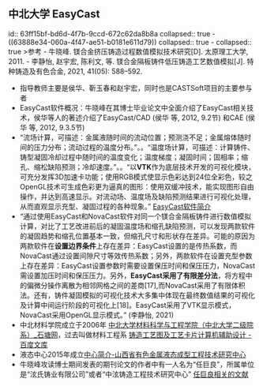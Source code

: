 ## 中北大学 EasyCast
id:: 63ff15bf-bd6d-4f7b-9ccd-672c62da8b8a
collapsed:: true
	- ((63888e34-060a-4f47-ae51-b0181e611d79))
	  collapsed:: true
		- collapsed:: true
		  >参考
			- 牛晓峰. 镁合金挤压铸造过程数值模拟技术研究[D]. 太原理工大学, 2011.
			- 李静怡, 赵宇宏, 陈利文, 等. 镁合金隔板铸件低压铸造工艺数值模拟[J]. 特种铸造及有色合金, 2021, 41(05): 588–592.
- 指导教师主要是侯华、靳玉春和赵宇宏，同时也是CASTSoft项目的主要参与者
- EasyCast软件概况：牛晓峰在其博士毕业论文中全面介绍了EasyCast相关技术，侯华等人的著述介绍了EasyCast/CAD (侯华 等, 2012, 9.2节) 和CAE (侯华 等, 2012, 9.3.5节)
- “流场计算，可描述：金属液随时间的流动位置；预测浇不足；金属熔体随时间的压力分布；流动过程的温度分布。”。。“温度场计算，可描述：计算铸件、铸型凝固冷却过程中随时间的温度变化；温度梯度；凝固时间；固相率；缩孔、缩松缺陷预测；冷却速度。”。。“以**VTK**作为底层技术开发的可视化模块，可充分发挥3D加速卡功能；使用RGB模式使显示色彩达到24位全彩色，较之OpenGL技术可生成色彩更为逼真的图形：使用双缓冲技术，能实现图形自由操作，并达到高速显示。对流动场、温度场及缺陷预测结果进行可视化处理，从而直观显示充型、凝固过程的各种现象。” [EasyCast软件简介](https://max.book118.com/html/2017/0625/118011717.shtm)
- “通过使用EasyCast和NovaCast软件对同一个镁合金隔板铸件进行数值模拟计算，对比了工艺改进前后的凝固温度场和缩孔缺陷预测，可以发现两款软件的凝固趋势和缩孔位置基本一致，但缩孔尺寸和形状存在差异。可能的原因为两款软件在**设置边界条件**上存在差异：EasyCast设置的是传热系数，而NovaCast通过设置间隙尺寸等效传热系数；另外，两款软件在设置充型参数上存在差异：EasyCast设置参数时需要设置保压时间和保压压力，NovaCast需设置加压时间和保压压力。另外，**EasyCast采用了有限差分法**，将方程中的偏微分操作离散为相邻网格之间的差商[17],而NovaCast采用了有限体积法。还有，铸件凝固模拟的可视化技术大多集中体现在最终数值结果的可视化及计算中间运行阶段的可视化上[18]。EasyCast采用了VTK显示模式，NovaCast采用OpenGL显示模式。” (李静怡, 2021)
- 中北材料学院成立于2006年 [中北大学材料科学与工程学院（中北大学二级院系）_石塘网](https://www.530311.com/baike/show-57004.html)，过去叫做材料工程系 [铸造工艺图及工艺卡片计算机辅助设计 - 百度文库](https://wenku.baidu.com/view/57c0aa2d453610661ed9f4e3.html?_wkts_=1681118208184&bdQuery=%E5%8D%8E%E5%8C%97%E5%B7%A5%E5%AD%A6%E9%99%A2%E9%93%B8%E9%80%A0%E5%B7%A5%E7%A8%8B%E7%A0%94%E7%A9%B6%E4%B8%AD%E5%BF%83)
- 液态中心2015年成立[中心简介-山西省有色金属液态成型工程技术研究中心](https://ytcx.nuc.edu.cn/zxjj.htm)
- 牛晓峰攻读博士期间发表的期刊论文的作者中有一人名为“任巨良”，所属单位是“泫氏铸业有限公司”或者“中泫铸造工程技术研究中心” [任巨良相关的文献](https://www.zhizhen.com/s?adv=%28A%3D%22%E4%BB%BB%E5%B7%A8%E8%89%AF%22%29&aorp=a&size=15&isort=2&x=0_445&version=v2)